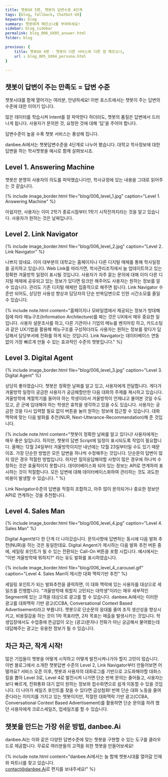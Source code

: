 ```yaml
---
title: 챗봇UX 5편, 챗봇의 답변수준 4단계
tags: [blog, fallback, Chatbot-UX]
keywords: blog
summary: 챗봇에게 페르소나를 부여하세요!
sidebar: blog_sidebar
permalink: blog_006_UX05_answer.html
folder: blog

previous: {
    title: 챗봇UX 4편 - 챗봇이 다른 서비스와 다른 점 페르소나,
    url : blog_005_UX04_persona.html
}

---
```


## 챗봇이 답변이 주는 만족도 = 답변 수준
챗봇시대를 함께 열어가는 여러분, 안녕하세요! 
이번 포스트에서는 챗봇이 주는 답변의 수준에 대한 이야기 입니다.

많은 데이터를 학습시켜 Intent를 잘 파악한다 하더라도, 챗봇의 품질은 답변에서 드러나게 됩니다.
사용자가 문의한 것, 요청한 것에 대해 '답'을 주어야 합니다.

답변수준이 높을 수록 챗봇 서비스는 풍성해 집니다.

danbee.Ai에서는 챗봇답변수준을 4단계로 나누어 봤습니다. 
대학교 학사정보에 대한 답변을 하는 학사챗봇을 예시로 함께 살펴보시죠.

## Level 1. Answering Machine

챗봇은 분명히 사용자의 의도를 파악했습니다만, 학사규정에 있는 내용을 그대로 읽어주는 것 같습니다. 

{% include image_border.html file="blog/006_level_1.jpg"  caption="Level 1. Answering Machine" %}

아쉽지만, 사용자는 이미 2학기 종료시점부터 1학기 시작전까지라는 것을 알고 있습니다. 사용자가 원하는 것은 날짜입니다.

## Level 2. Link Navigator

{% include image_border.html file="blog/006_level_2.jpg"  caption="Level 2. Link Navigator" %}

나쁘지 않네요. 이미 대부분의 대학교는 홈페이지나 다른 디지털 매체를 통해 학사일정을 공지하고 있습니다.  Web Link를 따라가면, 학사관리조직에서 늘 업데이트하고 있는 정확한 겨울방학 일정이 표시될 것입니다.
사용자가 자주 묻는 문의에 대해 이미 다른 디지털 매체에 공유되고 있는 정보가 있다면 링크만 해주어도 사용자는 원하는 정보를 알 수 있습니다. 관리도 기존 디지털 매체만 집중적으로 해주면 됩니다. Link Navigator 수준만 되어도, 상당한 사용성 향상과 담당자의 단순 반복답변으로 인한 시간소모를 줄일 수 있습니다.

{% include note.html content="홈페이지나 모바일앱에서 제공되는 정보가 방대해짐에 따라 메뉴구조(Information Architecture)를 짜는 것은 UX에서 매우 중요한 일입니다. 사용자 설문조사를 하고, 다른 기관이나 기업의 메뉴를 벤치마킹 하고, 카드소팅과 같은 UX기법을 활용해 메뉴구조를 구성하더라도 사용자는 원하는 정보를 찾다가 답답해서 담당부서에 전화를 하게 되는 것입니다. Link Navigator는 데이터베이스 연동없이 가장 빠르게 만들 수 있는 효과적인 수준의 챗봇입니다." %}


## Level 3. Digital Agent

{% include image_border.html file="blog/006_level_3.jpg"  caption="Level 3. Digital Agent" %}

상당히 좋아졌습니다. 챗봇은 정확한 날짜를 알고 있고, 사용자에게 전달합니다. 게다가 겨울방학 일정이 궁금한 사용자가 궁금해할만한 다음 대화의 주제를 제시하고 있습니다. 겨울방학에 계절학기를 들어야 하는 학생이라서 겨울방학이 언제냐고 물어본 것일 수도 있고, 곧 군에 입대해야 하는 학생은 휴학을 생각하고 있을 수도 있습니다. 사용자는 궁금한 것을 다시 입력할 필요 없이 버튼을 눌러 원하는 정보에 접근할 수 있습니다. 대화맥락에 맞는 다음 발화를 추천(NUR, Next-Utterance-Recommendation)해 준 것입니다. 

{% include note.html content="챗봇이 정확한 날짜를 알고 있다니! 사용자에게는 매우 좋은 일입니다. 하지만, 챗봇의 답변 Script에 일정이 표시되도록 작업이 필요합니다. 올해는 12월 24일부터 겨울방학이지만 내년에는 12월 23일부터일 수도 있기 때문이죠. 가장 단순한 방법은 모든 답변을 하나씩 수정해주는 것입니다. 단순문의 답변이 많지 않은 경우 적절한 방법입니다. 하지만 질의응답해야할 사항이 많은 경우에 하나씩 수정하는 것은 효율적이지 못합니다. 데이터베이스화 되어 있는 정보는 API로 연계하여 표시하는 것이 적절합니다. 모든 답변에 대해 데이터베이스화하여 관리하는 것도 과도한 비용이 발생할 수 있습니다. " %}

Link Navigator수준의 답변을 적절히 조합하고, 아주 많이 문의되거나 중요한 정보만 API로 연계하는 것을 추천합니다. 

## Level 4. Sales Man

{% include image_border.html file="blog/006_level_4.jpg"  caption="Level 4. Sales Man" %}

Digital Agent보다 한 단계 더 나아갔습니다. 문의사항에 답변하는 동시에 다음 발화 추천(NUR)을 하는 것은 동일한데요. Digital Angent가 제시하는 다음 발화 추천 버튼 중에, 세일링 포인트가 될 수 있는 전환되는 Call-On 버튼을 포함 시킵니다. 예시에서는 "이번 겨울방학때 뭐하지?" 라는 유도 발화를 표시하였습니다.  

{% include image_border.html file="blog/006_level_4_carousel.gif"  caption="Level 4. Sales Man이 제시한 대화 맥락기반 추천" %}

세일링 포인트가 되는 발화추천을 클릭하면, 이 대화 맥락에 있는 사용자를 대상으로 세일즈를 진행합니다. "겨울방학때 뭐할지 고민되는 대학생"이라는 매우 세부적인 Segment에 있는 고객을 대상으로 광고를 할 수 있습니다. danbee.Ai에서는 이러한 광고를 대화맥락 기반 광고(CCBA, Conversational Context Based Advertisement)라고 부릅니다. 챗봇으로 단순문의 응대를 줄여 조직 생산성을 향상시키고, 비용절감을 하는 것이 1차 목표라면, 2차 목표는 매출을 발생시키는 것입니다. 학생입장에서도 수업중에 뜬금없이 오는 (광고)문자나 전화가 아닌 궁금해서 물어봤는데 대답해주는 광고는 유용한 정보가 될 수 있습니다.

## 차근 차근, 작게 시작!

많은 기업들이 챗봇을 어떻게 시작하고 어떻게 발전시켜나가야 할지 고민이 많습니다. 이번 블로그에서 소개한 챗봇답변 수준의 Level 2,  Link Navigator부터 만들어보면 어떨까요? 서비스 오픈 이후, 챗봇과 사용자의 대화로그를 기반으로 고도화해야할 대화스킬을 뽑아 Level 3로, Level 4로 발전시켜 나가면 단순 반복 문의는 줄어들고, 사용자는 보다 빠르게, 전화통화 대기 없이 원하는 정보와 접수화면으로 쉽게 이동할 수 있을 것입니다.  더 나아가 세일즈 포인트를 찾을 수 있다면 금상첨화! 
반복 단순 대화 노동을 줄여준다라는 이미지를 가지고 있는 챗봇이지만, 적절한 대화맥락 기반 광고(CCBA, Conversational Context Based Advertisement)를 활용하면 단순 문의를 하려 했던 사용자에게 크로스세일즈, 업세일즈를 할 수 있습니다.

## 챗봇을 만드는 가장 쉬운 방법, danbee.Ai

danbee.Ai는 이와 같은 다양한 답변수준에 맞는 챗봇을 구현할 수 있는 도구를 클라우드로 제공합니다.
무료로 여러분들의 고객을 위한 챗봇을 만들어보세요!


{% include note.html content="danbee.Ai에서는 늘 함께 챗봇시대를 열어갈 인재와 파트너를 찾고 있습니다.
<br/> [contact@danbee.Ai](mailto:contact@danbee.ai)로 편지를 보내주세요!" %}




